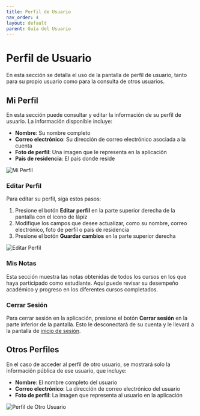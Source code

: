 ```yaml
---
title: Perfil de Usuario
nav_order: 4
layout: default
parent: Guía del Usuario
---
```


# Perfil de Usuario

En esta sección se detalla el uso de la pantalla de perfil de usuario, tanto para su propio usuario como para la consulta de otros usuarios.

## Mi Perfil

En esta sección puede consultar y editar la información de su perfil de usuario. La información disponible incluye:

- **Nombre**: Su nombre completo
- **Correo electrónico**: Su dirección de correo electrónico asociada a la cuenta
- **Foto de perfil**: Una imagen que le representa en la aplicación
- **País de residencia**: El país donde reside

![Mi Perfil]({{site.baseurl}}/assets/user/profile/my.png)

### Editar Perfil

Para editar su perfil, siga estos pasos:

1. Presione el botón **Editar perfil** en la parte superior derecha de la pantalla con el ícono de lápiz
2. Modifique los campos que desee actualizar, como su nombre, correo electrónico, foto de perfil o país de residencia
3. Presione el botón **Guardar cambios** en la parte superior derecha

![Editar Perfil]({{site.baseurl}}/assets/user/profile/edit.png)

### Mis Notas

Esta sección muestra las notas obtenidas de todos los cursos en los que haya participado como estudiante. Aquí puede revisar su desempeño académico y progreso en los diferentes cursos completados.

### Cerrar Sesión

Para cerrar sesión en la aplicación, presione el botón **Cerrar sesión** en la parte inferior de la pantalla. Esto le desconectará de su cuenta y le llevará a la pantalla de [inicio de sesión](../login).

## Otros Perfiles

En el caso de acceder al perfil de otro usuario, se mostrará solo la información pública de ese usuario, que incluye:

- **Nombre**: El nombre completo del usuario
- **Correo electrónico**: La dirección de correo electrónico del usuario
- **Foto de perfil**: La imagen que representa al usuario en la aplicación

![Perfil de Otro Usuario]({{site.baseurl}}/assets/user/profile/other.png)
